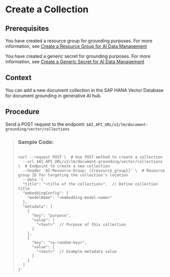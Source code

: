<!-- loio9cbfe270add641c291bb516d8afe3ce9 -->

# Create a Collection



<a name="loio9cbfe270add641c291bb516d8afe3ce9__prereq_tzh_5tr_kdc"/>

## Prerequisites

You have created a resource group for grounding purposes. For more information, see [Create a Resource Group for AI Data Management](create-a-resource-group-for-ai-data-management-6712bfe.md)

You have created a generic secret for grounding purposes. For more information, see [Create a Generic Secret for AI Data Management](create-a-generic-secret-for-ai-data-management-bdea357.md)



<a name="loio9cbfe270add641c291bb516d8afe3ce9__context_ov1_1wr_kdc"/>

## Context

You can add a new document collection in the SAP HANA Vector Database for document grounding in generative AI hub.



<a name="loio9cbfe270add641c291bb516d8afe3ce9__steps_wgp_c5r_kdc"/>

## Procedure

Send a POST request to the endpoint: `$AI_API_URL/v2/lm/document-grounding/vector/collections`

 > ### Sample Code:  
> ```
> 
> curl --request POST \  # Use POST method to create a collection
>   --url $AI_API_URL/v2/lm/document-grounding/vector/collections \  # Endpoint to create a new collection
>   --header 'AI-Resource-Group: {{resource_group}}' \  # Resource group ID for targeting the collection's location
>   --data '{
>   "title": "<title of the collection>",  // Define collection title
>   "embeddingConfig": {
>     "modelName": "<embedding-model-name>"
>   },
>   "metadata": [
>     {
>       "key": "purpose",
>       "value": [
>         "<text>"  // Purpose of this collection
>       ]
>     },
>     {
>       "key": "<a-random-key>",
>       "value": [
>         "<text>"  // Example metadata value
>       ]
>     }
>   ]
> }'
> ```

 